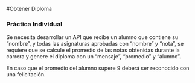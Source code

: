#Obtener Diploma


### Práctica Individual

Se necesita desarrollar un API que recibe un alumno que contiene su “nombre”, y
todas las asignaturas aprobadas con “nombre” y “nota”, se requiere que se calcule el
promedio de las notas obtenidas durante la carrera y genere el diploma con un
“mensaje”, “promedio” y “alumno”.

En caso que el promedio del alumno supere 9 deberá ser reconocido con una
felicitación.